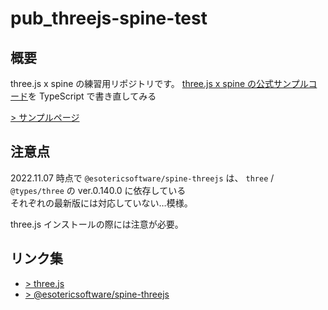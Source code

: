 # pub_threejs-spine-test

## 概要

three.js x spine の練習用リポジトリです。
[three.js x spine の公式サンプルコード](https://github.com/EsotericSoftware/spine-runtimes/blob/4.1/spine-ts/spine-threejs/example/index.html)を TypeScript で書き直してみる

[> サンプルページ](https://t-tonyo-maru.github.io/pub_threejs-spine-test/)

## 注意点

2022.11.07 時点で `@esotericsoftware/spine-threejs` は、 `three` / `@types/three` の ver.0.140.0 に依存している  
それぞれの最新版には対応していない…模様。

three.js インストールの際には注意が必要。

## リンク集

- [> three.js](https://threejs.org/)
- [> @esotericsoftware/spine-threejs](https://www.npmjs.com/package/@esotericsoftware/spine-threejs)
